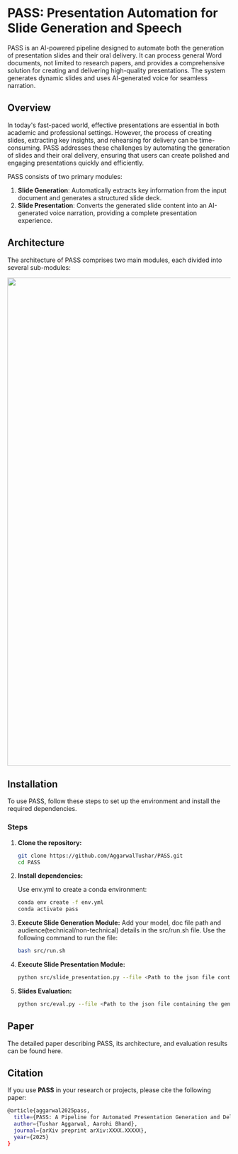 # PASS: Presentation Automation for Slide Generation and Speech

PASS is an AI-powered pipeline designed to automate both the generation of presentation slides and their oral delivery. It can process general Word documents, not limited to research papers, and provides a comprehensive solution for creating and delivering high-quality presentations. The system generates dynamic slides and uses AI-generated voice for seamless narration.

## Overview

In today's fast-paced world, effective presentations are essential in both academic and professional settings. However, the process of creating slides, extracting key insights, and rehearsing for delivery can be time-consuming. PASS addresses these challenges by automating the generation of slides and their oral delivery, ensuring that users can create polished and engaging presentations quickly and efficiently.

PASS consists of two primary modules:

1. **Slide Generation**: Automatically extracts key information from the input document and generates a structured slide deck.
2. **Slide Presentation**: Converts the generated slide content into an AI-generated voice narration, providing a complete presentation experience.

## Architecture

The architecture of PASS comprises two main modules, each divided into several sub-modules:

<img src="https://github.com/user-attachments/assets/910fc4a9-a76c-427b-81d9-55156eaa91a1" width="1100" />


## Installation

To use PASS, follow these steps to set up the environment and install the required dependencies.

### Steps

1. **Clone the repository:**
   ```bash
   git clone https://github.com/AggarwalTushar/PASS.git
   cd PASS

2. **Install dependencies:**
   
    Use env.yml to create a conda environment:
   ```bash
   conda env create -f env.yml
   conda activate pass
   
3. **Execute Slide Generation Module:**
   Add your model, doc file path and audience(technical/non-technical) details in the src/run.sh file. Use the following command to run the file:
   ```bash
   bash src/run.sh
   
4. **Execute Slide Presentation Module:**
   ```bash
   python src/slide_presentation.py --file <Path to the json file containing the content before summarization - ({OUTPUT_DIR}/generations/{model}/content/{AUDIENCE_TYPE)_slide_content.json)>
   
5. **Slides Evaluation:**
   ```bash
   python src/eval.py --file <Path to the json file containing the generated slides - ({OUTPUT_DIR}/generations/{model}/content/{AUDIENCE_TYPE)_slides.json)> --type <Redundancy, Relevance, Coherence>

## Paper
The detailed paper describing PASS, its architecture, and evaluation results can be found here.

## Citation
If you use **PASS** in your research or projects, please cite the following paper:

```bash
@article{aggarwal2025pass,
  title={PASS: A Pipeline for Automated Presentation Generation and Delivery},
  author={Tushar Aggarwal, Aarohi Bhand},
  journal={arXiv preprint arXiv:XXXX.XXXXX},
  year={2025}
}
